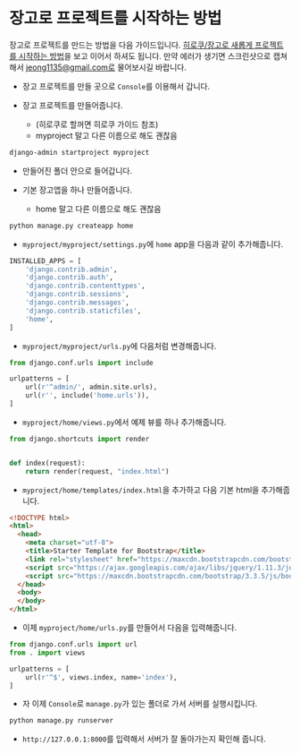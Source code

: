 # 장고로 프로젝트를 시작하는 방법

장고로 프로젝트를 만드는 방법을 다음 가이드입니다. [히로쿠/장고로 새롭게 프로젝트를 시작하는 방법](./heroku-django-start-guide.md)을 보고 이어서 하셔도 됩니다. 만약 에러가 생기면 스크린샷으로 캡쳐해서 jeong1135@gmail.com로 물어보시길 바랍니다.

- 장고 프로젝트를 만들 곳으로 `Console`를 이용해서 갑니다.

- 장고 프로젝트를 만들어줍니다.
  + (히로쿠로 할꺼면 히로쿠 가이드 참조)
  + myproject 말고 다른 이름으로 해도 괜찮음

```bash
django-admin startproject myproject
```

- 만들어진 폴더 안으로 들어갑니다.

- 기본 장고앱을 하나 만들어줍니다.
  + home 말고 다른 이름으로 해도 괜찮음

```bash
python manage.py createapp home
```

- `myproject/myproject/settings.py`에 `home` app을 다음과 같이 추가해줍니다.

```python
INSTALLED_APPS = [
    'django.contrib.admin',
    'django.contrib.auth',
    'django.contrib.contenttypes',
    'django.contrib.sessions',
    'django.contrib.messages',
    'django.contrib.staticfiles',
    'home',
]
```

- `myproject/myproject/urls.py`에 다음처럼 변경해줍니다.

```python
from django.conf.urls import include

urlpatterns = [
    url(r'^admin/', admin.site.urls),
    url(r'', include('home.urls')),
]
```

- `myproject/home/views.py`에서 예제 뷰를 하나 추가해줍니다.

```python
from django.shortcuts import render


def index(request):
    return render(request, "index.html")
```

- `myproject/home/templates/index.html`을 추가하고 다음 기본 html을 추가해줍니다.

```html
<!DOCTYPE html>
<html>
  <head>
    <meta charset="utf-8">
    <title>Starter Template for Bootstrap</title>
    <link rel="stylesheet" href="https://maxcdn.bootstrapcdn.com/bootstrap/3.3.5/css/bootstrap.min.css">
    <script src="https://ajax.googleapis.com/ajax/libs/jquery/1.11.3/jquery.min.js"></script>
    <script src="https://maxcdn.bootstrapcdn.com/bootstrap/3.3.5/js/bootstrap.min.js"></script>
  </head>
  <body>
  </body>
</html>
```

- 이제 `myproject/home/urls.py`를 만들어서 다음을 입력해줍니다.

```python
from django.conf.urls import url
from . import views

urlpatterns = [
    url(r'^$', views.index, name='index'),
]
```

- 자 이제 `Console`로 `manage.py`가 있는 폴더로 가서 서버를 실행시킵니다.

```bash
python manage.py runserver
```

- `http://127.0.0.1:8000`를 입력해서 서버가 잘 돌아가는지 확인해 줍니다.
